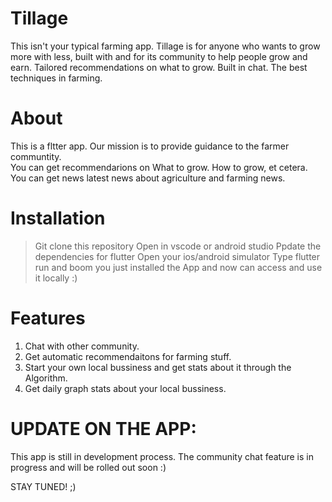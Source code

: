 # Tillage

This isn't your typical farming app. Tillage is for anyone who wants to grow more with less, built with and for its community to help people grow and earn. 
Tailored recommendations on what to grow. Built in chat. 
The best techniques in farming. 

# About 
This is a fltter app. Our mission is to provide guidance to the farmer communtity.  
You can get recommendarions on What to grow. How to grow, et cetera. You can get news latest news about agriculture and farming news. 

# Installation 
> Git clone this repository 
> Open in vscode or android studio
> Ppdate the dependencies for flutter
> Open your ios/android simulator
> Type flutter run and boom you just installed the App and now can access and use it locally :) 

# Features
1) Chat with other community.
2) Get automatic recommendaitons for farming stuff. 
3) Start your own local bussiness and get stats about it through the Algorithm. 
4) Get daily graph stats about your local bussiness. 

# UPDATE ON THE APP:
This app is still in development process. The community chat feature is in progress and will be rolled out soon :) 


STAY TUNED! ;) 
